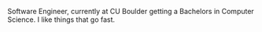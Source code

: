 Software Engineer, currently at CU Boulder getting a Bachelors in Computer Science.
I like things that go fast. 
